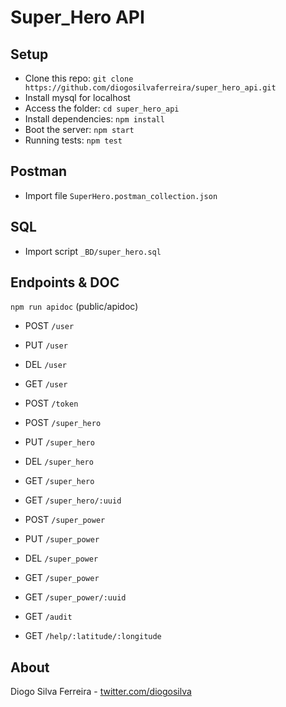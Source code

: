# Super_Hero API

## Setup
* Clone this repo: `git clone https://github.com/diogosilvaferreira/super_hero_api.git`
* Install mysql for localhost
* Access the folder: `cd super_hero_api`
* Install dependencies: `npm install`
* Boot the server: `npm start`
* Running tests: `npm test`

## Postman

* Import file `SuperHero.postman_collection.json`

## SQL

* Import script `_BD/super_hero.sql`

## Endpoints & DOC

`npm run apidoc` (public/apidoc)

* POST `/user`
* PUT `/user`
* DEL `/user`
* GET `/user`

* POST `/token`

* POST `/super_hero`
* PUT `/super_hero`
* DEL `/super_hero`
* GET `/super_hero`
* GET `/super_hero/:uuid`

* POST `/super_power`
* PUT `/super_power`
* DEL `/super_power`
* GET `/super_power`
* GET `/super_power/:uuid`

* GET `/audit`

* GET `/help/:latitude/:longitude`

## About
Diogo Silva Ferreira - [twitter.com/diogosilva](twitter.com/diogosilva)
